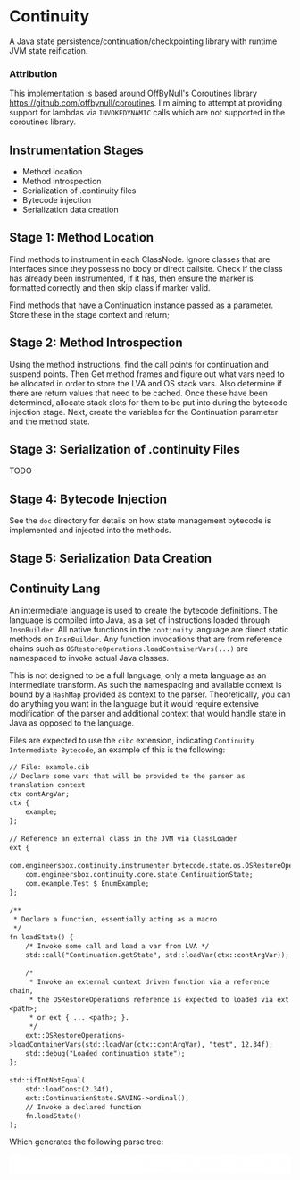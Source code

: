 # Continuity

A Java state persistence/continuation/checkpointing library with runtime JVM state reification.

### Attribution

This implementation is based around OffByNull's Coroutines library <https://github.com/offbynull/coroutines>. I'm aiming
to attempt at providing support for lambdas via `INVOKEDYNAMIC` calls which are not supported in the coroutines library.

## Instrumentation Stages

* Method location
* Method introspection
* Serialization of .continuity files
* Bytecode injection
* Serialization data creation

## Stage 1: Method Location

Find methods to instrument in each ClassNode. Ignore classes that are interfaces since they possess no body or direct callsite.
Check if the class has already been instrumented, if it has, then ensure the marker is formatted correctly and then skip class 
if marker valid.

Find methods that have a Continuation instance passed as a parameter. Store these in the stage context and return;

## Stage 2: Method Introspection

Using the method instructions, find the call points for continuation and suspend points. Then Get method frames and
figure out what vars need to be allocated in order to store the LVA and OS stack vars. Also determine if there are
return values that need to be cached. Once these have been determined, allocate stack slots for them to be put into
during the bytecode injection stage. Next, create the variables for the Continuation parameter and the method state.

## Stage 3: Serialization of .continuity Files

TODO

## Stage 4: Bytecode Injection

See the `doc` directory for details on how state management bytecode is implemented and injected into the methods.

## Stage 5: Serialization Data Creation

## Continuity Lang

An intermediate language is used to create the bytecode definitions. The language is compiled into
Java, as a set of instructions loaded through `InsnBuilder`. All native functions in the `continuity`
language are direct static methods on `InsnBuilder`. Any function invocations that are from reference
chains such as `OSRestoreOperations.loadContainerVars(...)` are namespaced to invoke actual Java
classes.

This is not designed to be a full language, only a meta language as an intermediate transform. As such
the namespacing and available context is bound by a `HashMap` provided as context to the parser. Theoretically,
you can do anything you want in the language but it would require extensive modification of the parser
and additional context that would handle state in Java as opposed to the language.

Files are expected to use the `cibc` extension, indicating `Continuity Intermediate Bytecode`, an example
of this is the following:

```cib
// File: example.cib
// Declare some vars that will be provided to the parser as translation context
ctx contArgVar;
ctx {
    example;
};

// Reference an external class in the JVM via ClassLoader
ext {
    com.engineersbox.continuity.instrumenter.bytecode.state.os.OSRestoreOperations;
    com.engineersbox.continuity.core.state.ContinuationState;
    com.example.Test $ EnumExample;
};

/**
 * Declare a function, essentially acting as a macro
 */
fn loadState() {
    /* Invoke some call and load a var from LVA */
    std::call("Continuation.getState", std::loadVar(ctx::contArgVar));

    /*
     * Invoke an external context driven function via a reference chain,
     * the OSRestoreOperations reference is expected to loaded via ext <path>;
     * or ext { ... <path>; }.
     */
    ext::OSRestoreOperations->loadContainerVars(std::loadVar(ctx::contArgVar), "test", 12.34f);
    std::debug("Loaded continuation state");
};

std::ifIntNotEqual(
    std::loadConst(2.34f),
    ext::ContinuationState.SAVING->ordinal(),
    // Invoke a declared function
    fn.loadState()
);
```

Which generates the following parse tree:

<img src="doc/exampleParseTree.png" alt="Example Parse Tree">